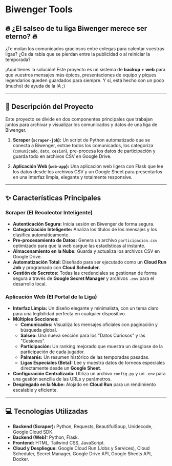 # Biwenger Tools

## 🔥 ¿El salseo de tu liga Biwenger merece ser eterno? 🔥

¿Te molan los comunicados graciosos entre colegas para calentar vuestras ligas? ¿Os da rabia que se pierdan entre la publicidad o al reiniciar la temporada?

¡Aquí tienes la solución! Este proyecto es un sistema de **backup + web** para que vuestros mensajes más épicos, presentaciones de equipo y piques legendarios queden guardados para siempre. Y sí, está hecho con un poco (mucho) de ayuda de la IA ;)

---

## 📜 Descripción del Proyecto

Este proyecto se divide en dos componentes principales que trabajan juntos para archivar y visualizar los comunicados y datos de una liga de Biwenger.

1.  **Scraper (`scraper-job`):** Un script de Python automatizado que se conecta a Biwenger, extrae todos los comunicados, los categoriza (`comunicado`, `dato`, `cesion`), pre-procesa los datos de participación y guarda todo en archivos CSV en Google Drive.

2.  **Aplicación Web (`web-app`):** Una aplicación web ligera con Flask que lee los datos desde los archivos CSV y un Google Sheet para presentarlos en una interfaz limpia, elegante y totalmente responsive.

---

## ✨ Características Principales

### Scraper (El Recolector Inteligente)

* **Autenticación Segura:** Inicia sesión en Biwenger de forma segura.
* **Categorización Inteligente:** Analiza los títulos de los mensajes y los clasifica automáticamente.
* **Pre-procesamiento de Datos:** Genera un archivo `participacion.csv` optimizado para que la web cargue las estadísticas al instante.
* **Almacenamiento en la Nube:** Guarda y actualiza los archivos CSV en Google Drive.
* **Automatización Total:** Diseñado para ser ejecutado como un **Cloud Run Job** y programado con **Cloud Scheduler**.
* **Gestión de Secretos:** Todas las credenciales se gestionan de forma segura a través de **Google Secret Manager** y archivos `.env` para el desarrollo local.

### Aplicación Web (El Portal de la Liga)

* **Interfaz Limpia:** Un diseño elegante y minimalista, con un tema claro para una legibilidad perfecta en cualquier dispositivo.
* **Múltiples Secciones:**
    * **Comunicados:** Visualiza los mensajes oficiales con paginación y búsqueda global.
    * **Salseo:** Una nueva sección para los "Datos Curiosos" y las "Cesiones".
    * **Participación:** Un ranking mejorado que muestra un desglose de la participación de cada jugador.
    * **Palmarés:** Un resumen histórico de las temporadas pasadas.
    * **Ligas Especiales (Beta):** Lee y muestra datos de torneos especiales directamente desde un **Google Sheet**.
* **Configuración Centralizada:** Utiliza un archivo `config.py` y un `.env` para una gestión sencilla de las URLs y parámetros.
* **Desplegado en la Nube:** Alojado en **Cloud Run** para un rendimiento escalable y eficiente.

---
## 💻 Tecnologías Utilizadas

* **Backend (Scraper):** Python, Requests, BeautifulSoup, Unidecode, Google Cloud SDK.
* **Backend (Web):** Python, Flask.
* **Frontend:** HTML, Tailwind CSS, JavaScript.
* **Cloud y Despliegue:** Google Cloud Run (Jobs y Services), Cloud Scheduler, Secret Manager, Google Drive API, Google Sheets API, Docker.